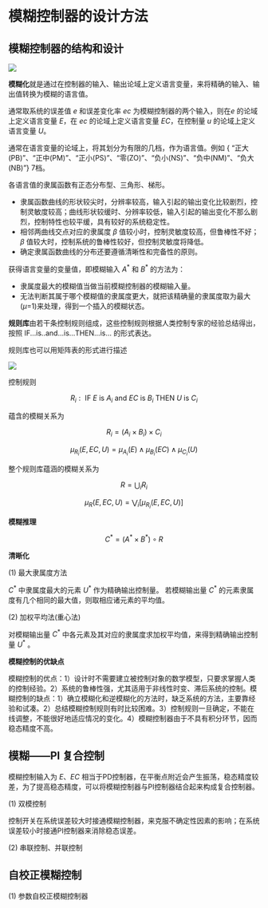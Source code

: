 # 模糊控制器的设计方法

## 模糊控制器的结构和设计

![](PasteImage/2024-05-25-15-04-57.png)

**模糊化**就是通过在控制器的输入、输出论域上定义语言变量，来将精确的输入、输出值转换为模糊的语言值。

通常取系统的误差值 $e$ 和误差变化率 $ec$ 为模糊控制器的两个输入，则在$e$ 的论域上定义语言变量 $E$，在 $ec$ 的论域上定义语言变量 $EC$，在控制量 $u$ 的论域上定义语言变量 $U$。

通常在语言变量的论域上，将其划分为有限的几档，作为语言值。例如 { “正大(PB)”、“正中(PM)”、“正小(PS)”、“零(ZO)”、“负小(NS)”、“负中(NM)”、“负大(NB)”} 7档。

各语言值的隶属函数有正态分布型、三角形、梯形。

- 隶属函数曲线的形状较尖时，分辨率较高，输入引起的输出变化比较剧烈，控制灵敏度较高；曲线形状较缓时、分辨率较低，输入引起的输出变化不那么剧烈，控制特性也较平缓，具有较好的系统稳定性。
- 相邻两曲线交点对应的隶属度 $\beta$ 值较小时，控制灵敏度较高，但鲁棒性不好；$\beta$ 值较大时，控制系统的鲁棒性较好，但控制灵敏度将降低。
- 确定隶属函数曲线的分布还要遵循清晰性和完备性的原则。

获得语言变量的变量值，即模糊输入 $A^*$ 和 $B^*$ 的方法为：

- 隶属度最大的模糊值当做当前模糊控制器的模糊输入量。
- 无法判断其属于哪个模糊值的隶属度更大，就把该精确量的隶属度取为最大($\mu$=1)来处理，得到一个插入的模糊状态。

<!-- 假设误差的连续取值范围是 $e=[e_{\mathrm{L}},e_{\mathrm{H}}]$ ，则量化因子

$$
K_{e}=\frac{2m}{e_{\mathrm{H}}-e_{\mathrm{L}}}
$$

则语言变量

$$
E = \left\langle K_{e}\Big( e - \frac{e_{\mathrm{H}} + e_{\mathrm{L}}}{2}\Big) \right\rangle
$$

$\langle\cdot\rangle$ 代表取整运算。 -->

**规则库**由若干条控制规则组成，这些控制规则根据人类控制专家的经验总结得出，按照 IF...is..and...is...THEN...is... 的形式表达。

规则库也可以用矩阵表的形式进行描述

![](PasteImage/2024-05-25-15-24-07.png)

控制规则

$$
R_i: \text{~IF~}E\text{~is~}A_i\text{~and~}EC\text{~is~}B_i\text{~THEN~}U\text{~is~}C_i
$$

蕴含的模糊关系为

$$
R_{i}=(A_{i}\times B_{i})\times C_{i}
$$

$$
\mu_{R_i}(E,EC,U)=\mu_{A_i}(E)\wedge\mu_{B_i}(EC)\wedge\mu_{C_i}(U)
$$

整个规则库蕴涵的模糊关系为

$$
R=\bigcup_i R_i
$$

$$
\mu_{R}(E,EC,U)=\bigvee_i [\mu_{R_i}(E,EC,U)]
$$

**模糊推理**

$$
C^{*}=(A^{*}\times B^{*})\circ R
$$

**清晰化**

(1) 最大隶属度方法

$C^*$ 中隶属度最大的元素 $U^*$ 作为精确输出控制量。
若模糊输出量 $C^*$ 的元素隶属度有几个相同的最大值，则取相应诸元素的平均值。

(2) 加权平均法(重心法)

对模糊输出量 $C^*$ 中各元素及其对应的隶属度求加权平均值，来得到精确输出控制量 $U^*$ 。

**模糊控制的优缺点**

模糊控制的优点：1）设计时不需要建立被控制对象的数学模型，只要求掌握人类的控制经验。2）系统的鲁棒性强，尤其适用于非线性时变、滞后系统的控制。模糊控制的缺点：1）确立模糊化和逆模糊化的方法时，缺乏系统的方法，主要靠经验和试凑。2）总结模糊控制规则有时比较困难。3）控制规则一旦确定，不能在线调整，不能很好地适应情况的变化。4）模糊控制器由于不具有积分环节，因而稳态精度不高。

## 模糊——PI 复合控制

模糊控制输入为 $E$、$EC$ 相当于PD控制器，在平衡点附近会产生振荡，稳态精度较差，为了提高稳态精度，可以将模糊控制器与PI控制器结合起来构成复合控制器。

(1) 双模控制

控制开关在系统误差较大时接通模糊控制器，来克服不确定性因素的影响；在系统误差较小时接通PI控制器来消除稳态误差。

(2) 串联控制、并联控制

## 自校正模糊控制

(1) 参数自校正模糊控制器

